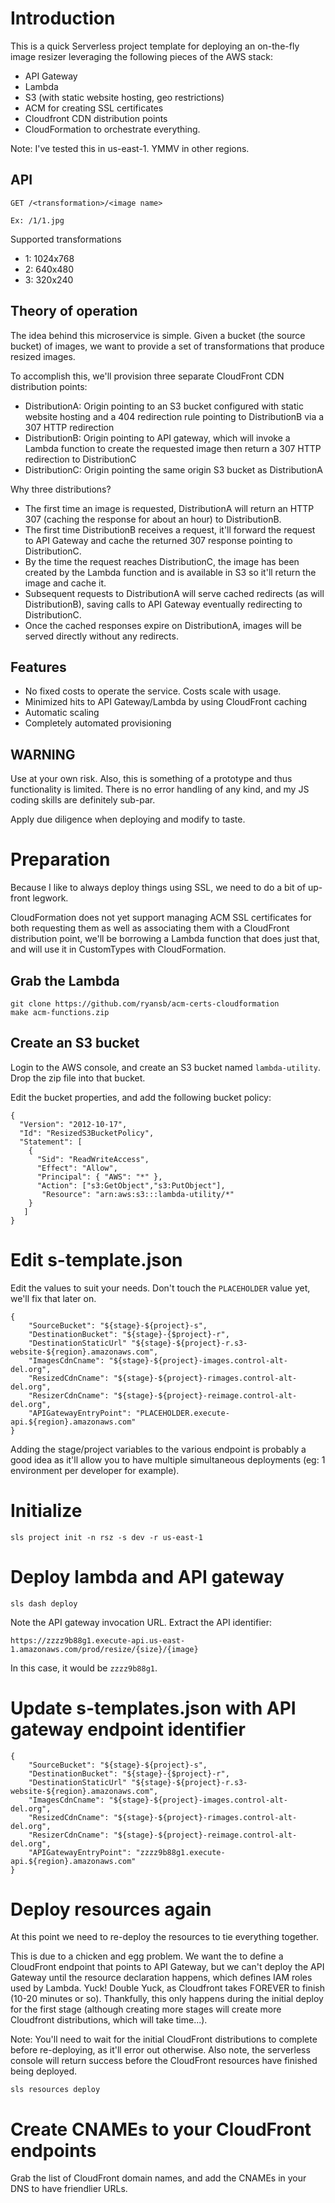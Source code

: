 # Introduction

This is a quick Serverless project template for deploying an on-the-fly image resizer leveraging the following pieces of the AWS stack:

* API Gateway
* Lambda
* S3 (with static website hosting, geo restrictions)
* ACM for creating SSL certificates
* Cloudfront CDN distribution points
* CloudFormation to orchestrate everything.

Note: I've tested this in us-east-1. YMMV in other regions.

## API

```
GET /<transformation>/<image name>

Ex: /1/1.jpg
```

Supported transformations

* 1: 1024x768
* 2: 640x480
* 3: 320x240


## Theory of operation

The idea behind this microservice is simple. Given a bucket (the source bucket) of images, we want to provide a set of transformations that produce resized images.

To accomplish this, we'll provision three separate CloudFront CDN distribution points:

* DistributionA: Origin pointing to an S3 bucket configured with static website hosting and a 404 redirection rule pointing to DistributionB via a 307 HTTP redirection
* DistributionB: Origin pointing to API gateway, which will invoke a Lambda function to create the requested image then return a 307 HTTP redirection to DistributionC
* DistributionC: Origin pointing the same origin S3 bucket as DistributionA

Why three distributions?

* The first time an image is requested, DistributionA will return an HTTP 307 (caching the response for about an hour) to DistributionB.
* The first time DistributionB receives a request, it'll forward the request to API Gateway and cache the returned 307 response pointing to DistributionC.
* By the time the request reaches DistributionC, the image has been created by the Lambda function and is available in S3 so it'll return the image and cache it.
* Subsequent requests to DistributionA will serve cached redirects (as will DistributionB), saving calls to API Gateway eventually redirecting to DistributionC.
* Once the cached responses expire on DistributionA, images will be served directly without any redirects.

## Features

* No fixed costs to operate the service. Costs scale with usage.
* Minimized hits to API Gateway/Lambda by using CloudFront caching
* Automatic scaling
* Completely automated provisioning

## WARNING

Use at your own risk. Also, this is something of a prototype and thus functionality is limited. There is no error handling of any kind, and my JS coding skills are definitely sub-par.

Apply due diligence when deploying and modify to taste.

# Preparation

Because I like to always deploy things using SSL, we need to do a bit of up-front legwork.

CloudFormation does not yet support managing ACM SSL certificates for both requesting them as well as associating them with a CloudFront distribution point, we'll be borrowing a Lambda function that does just that, and will use it in CustomTypes with CloudFormation.

## Grab the Lambda

```
git clone https://github.com/ryansb/acm-certs-cloudformation
make acm-functions.zip
```

## Create an S3 bucket

Login to the AWS console, and create an S3 bucket named `lambda-utility`. Drop the zip file into that bucket.

Edit the bucket properties, and add the following bucket policy:

```
{
  "Version": "2012-10-17",
  "Id": "ResizedS3BucketPolicy",
  "Statement": [
    {
      "Sid": "ReadWriteAccess",
      "Effect": "Allow",
      "Principal": { "AWS": "*" },
      "Action": ["s3:GetObject","s3:PutObject"],
       "Resource": "arn:aws:s3:::lambda-utility/*"
    }
   ]
}
```


# Edit s-template.json

Edit the values to suit your needs. Don't touch the `PLACEHOLDER` value yet, we'll fix that later on.

```
{
    "SourceBucket": "${stage}-${project}-s",
    "DestinationBucket": "${stage}-{$project}-r",
    "DestinationStaticUrl" "${stage}-${project}-r.s3-website-${region}.amazonaws.com",
    "ImagesCdnCname": "${stage}-${project}-images.control-alt-del.org",
    "ResizedCdnCname": "${stage}-${project}-rimages.control-alt-del.org",
    "ResizerCdnCname": "${stage}-${project}-reimage.control-alt-del.org",
    "APIGatewayEntryPoint": "PLACEHOLDER.execute-api.${region}.amazonaws.com"
}
```

Adding the stage/project variables to the various endpoint is probably a good idea as it'll allow you to have multiple simultaneous deployments (eg: 1 environment per developer for example).


# Initialize

```
sls project init -n rsz -s dev -r us-east-1
```

# Deploy lambda and API gateway

```
sls dash deploy
```

Note the API gateway invocation URL. Extract the API identifier:

```
https://zzzz9b88g1.execute-api.us-east-1.amazonaws.com/prod/resize/{size}/{image}
```

In this case, it would be `zzzz9b88g1`.

# Update s-templates.json with API gateway endpoint identifier


```
{
    "SourceBucket": "${stage}-${project}-s",
    "DestinationBucket": "${stage}-{$project}-r",
    "DestinationStaticUrl" "${stage}-${project}-r.s3-website-${region}.amazonaws.com",
    "ImagesCdnCname": "${stage}-${project}-images.control-alt-del.org",
    "ResizedCdnCname": "${stage}-${project}-rimages.control-alt-del.org",
    "ResizerCdnCname": "${stage}-${project}-reimage.control-alt-del.org",
    "APIGatewayEntryPoint": "zzzz9b88g1.execute-api.${region}.amazonaws.com"
}
```

# Deploy resources again

At this point we need to re-deploy the resources to tie everything together.

This is due to a chicken and egg problem. We want the to define a CloudFront endpoint that points to API Gateway, but we can't deploy the API Gateway until the resource declaration happens, which defines IAM roles used by Lambda. Yuck! Double Yuck, as Cloudfront takes FOREVER to finish (10-20 minutes or so). Thankfully, this only happens during the initial deploy for the first stage (although creating more stages will create more Cloudfront distributions, which will take time...).

Note: You'll need to wait for the initial CloudFront distributions to complete before re-deploying, as it'll error out otherwise. Also note, the serverless console will return success before the CloudFront resources have finished being deployed.


```
sls resources deploy
```

# Create CNAMEs to your CloudFront endpoints

Grab the list of CloudFront domain names, and add the CNAMEs in your DNS to have friendlier URLs.